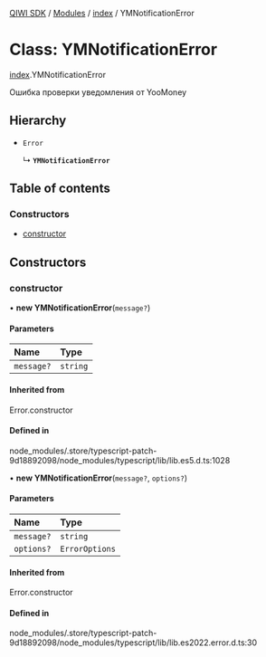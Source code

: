 [QIWI SDK](../README.md) / [Modules](../modules.md) / [index](../modules/index.md) / YMNotificationError

# Class: YMNotificationError

[index](../modules/index.md).YMNotificationError

Ошибка проверки уведомления от YooMoney

## Hierarchy

- `Error`

  ↳ **`YMNotificationError`**

## Table of contents

### Constructors

- [constructor](index.YMNotificationError.md#constructor)

## Constructors

### constructor

• **new YMNotificationError**(`message?`)

#### Parameters

| Name | Type |
| :------ | :------ |
| `message?` | `string` |

#### Inherited from

Error.constructor

#### Defined in

node_modules/.store/typescript-patch-9d18892098/node_modules/typescript/lib/lib.es5.d.ts:1028

• **new YMNotificationError**(`message?`, `options?`)

#### Parameters

| Name | Type |
| :------ | :------ |
| `message?` | `string` |
| `options?` | `ErrorOptions` |

#### Inherited from

Error.constructor

#### Defined in

node_modules/.store/typescript-patch-9d18892098/node_modules/typescript/lib/lib.es2022.error.d.ts:30
